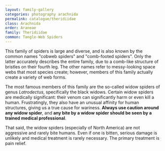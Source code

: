 ```yaml
---
layout: family-gallery
categories: photography arachnida
permalink: catalogue/theridiidae
class: Arachnida
order: Araneae
family: Theridiidae
common: Tangle-Web Spiders
---
```


This family of spiders is large and diverse, and is also known by the common names "cobweb spiders" and "comb-footed spiders". Only the latter accurately describes the entire family, due to a comb-like structure of bristles on their fourth leg. The other names refer to messy-looking space webs that most species create; however, members of this family actually create a variety of web forms.

The most famous members of this family are the so-called widow spiders of genus _Latrodectus_, specifically the black widows. Certain widow spiders are medically significant: their venom can significantly harm or even kill a human. Frustratingly, they also have an unusual affinity for human structures, giving us a true cause for wariness. **Always use caution around any widow spider**, and **any bite by a widow spider should be seen by a trained medical professional**.

That said, the widow spiders (especially of North America) are not aggressive and rarely bite humans. Even if one is bitten, serious damage is unlikely and medical treatment is rarely necessary. The primary treatment is pain relief.